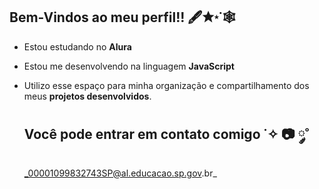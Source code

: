 ## Bem-Vindos ao meu perfil!! 🖋✮⋆˙🕸

- Estou estudando no **Alura**

- Estou me desenvolvendo na linguagem **JavaScript**

- Utilizo esse espaço para minha organização e compartilhamento dos meus **projetos desenvolvidos**.

  ## Você pode entrar em contato comigo ˙✧ 📷 ༘˚

  _00001099832743SP@al.educacao.sp.gov.br_

  


